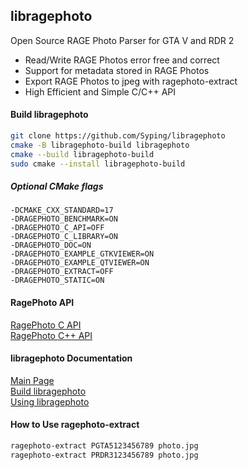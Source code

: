 ## libragephoto
Open Source RAGE Photo Parser for GTA V and RDR 2

- Read/Write RAGE Photos error free and correct
- Support for metadata stored in RAGE Photos
- Export RAGE Photos to jpeg with ragephoto-extract
- High Efficient and Simple C/C++ API

#### Build libragephoto

```bash
git clone https://github.com/Syping/libragephoto
cmake -B libragephoto-build libragephoto
cmake --build libragephoto-build
sudo cmake --install libragephoto-build
```

##### Optional CMake flags
`-DCMAKE_CXX_STANDARD=17`  
`-DRAGEPHOTO_BENCHMARK=ON`  
`-DRAGEPHOTO_C_API=OFF`  
`-DRAGEPHOTO_C_LIBRARY=ON`  
`-DRAGEPHOTO_DOC=ON`  
`-DRAGEPHOTO_EXAMPLE_GTKVIEWER=ON`  
`-DRAGEPHOTO_EXAMPLE_QTVIEWER=ON`  
`-DRAGEPHOTO_EXTRACT=OFF`  
`-DRAGEPHOTO_STATIC=ON`

#### RagePhoto API

[RagePhoto C API](https://libragephoto.syping.de/doc/RagePhotoC_8h.html)  
[RagePhoto C++ API](https://libragephoto.syping.de/doc/classRagePhoto.html)

#### libragephoto Documentation

[Main Page](https://libragephoto.syping.de/doc/)  
[Build libragephoto](https://libragephoto.syping.de/doc/Build.html)  
[Using libragephoto](https://libragephoto.syping.de/doc/Usage.html)

#### How to Use ragephoto-extract

```bash
ragephoto-extract PGTA5123456789 photo.jpg
ragephoto-extract PRDR3123456789 photo.jpg
```
